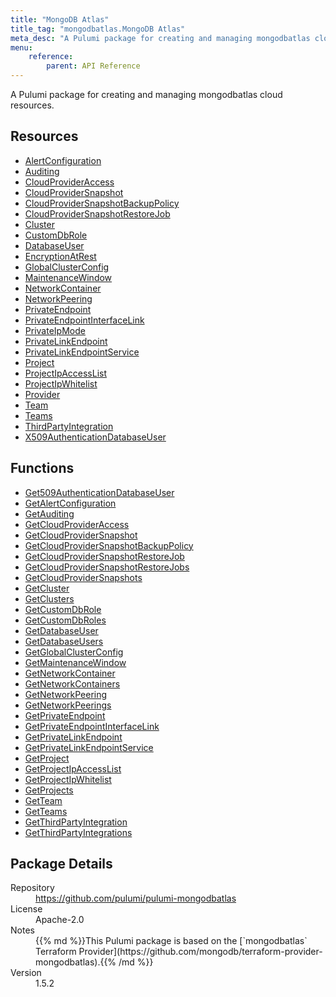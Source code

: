 ```yaml
---
title: "MongoDB Atlas"
title_tag: "mongodbatlas.MongoDB Atlas"
meta_desc: "A Pulumi package for creating and managing mongodbatlas cloud resources."
menu:
    reference:
        parent: API Reference
---
```


<!-- WARNING: this file was generated by Pulumi Docs Generator. -->
<!-- Do not edit by hand unless you're certain you know what you are doing! -->

A Pulumi package for creating and managing mongodbatlas cloud resources.

<h2 id="resources">Resources</h2>
<ul class="api">
    <li><a href="alertconfiguration" title="AlertConfiguration"><span class="symbol resource"></span>AlertConfiguration</a></li>
    <li><a href="auditing" title="Auditing"><span class="symbol resource"></span>Auditing</a></li>
    <li><a href="cloudprovideraccess" title="CloudProviderAccess"><span class="symbol resource"></span>CloudProviderAccess</a></li>
    <li><a href="cloudprovidersnapshot" title="CloudProviderSnapshot"><span class="symbol resource"></span>CloudProviderSnapshot</a></li>
    <li><a href="cloudprovidersnapshotbackuppolicy" title="CloudProviderSnapshotBackupPolicy"><span class="symbol resource"></span>CloudProviderSnapshotBackupPolicy</a></li>
    <li><a href="cloudprovidersnapshotrestorejob" title="CloudProviderSnapshotRestoreJob"><span class="symbol resource"></span>CloudProviderSnapshotRestoreJob</a></li>
    <li><a href="cluster" title="Cluster"><span class="symbol resource"></span>Cluster</a></li>
    <li><a href="customdbrole" title="CustomDbRole"><span class="symbol resource"></span>CustomDbRole</a></li>
    <li><a href="databaseuser" title="DatabaseUser"><span class="symbol resource"></span>DatabaseUser</a></li>
    <li><a href="encryptionatrest" title="EncryptionAtRest"><span class="symbol resource"></span>EncryptionAtRest</a></li>
    <li><a href="globalclusterconfig" title="GlobalClusterConfig"><span class="symbol resource"></span>GlobalClusterConfig</a></li>
    <li><a href="maintenancewindow" title="MaintenanceWindow"><span class="symbol resource"></span>MaintenanceWindow</a></li>
    <li><a href="networkcontainer" title="NetworkContainer"><span class="symbol resource"></span>NetworkContainer</a></li>
    <li><a href="networkpeering" title="NetworkPeering"><span class="symbol resource"></span>NetworkPeering</a></li>
    <li><a href="privateendpoint" title="PrivateEndpoint"><span class="symbol resource"></span>PrivateEndpoint</a></li>
    <li><a href="privateendpointinterfacelink" title="PrivateEndpointInterfaceLink"><span class="symbol resource"></span>PrivateEndpointInterfaceLink</a></li>
    <li><a href="privateipmode" title="PrivateIpMode"><span class="symbol resource"></span>PrivateIpMode</a></li>
    <li><a href="privatelinkendpoint" title="PrivateLinkEndpoint"><span class="symbol resource"></span>PrivateLinkEndpoint</a></li>
    <li><a href="privatelinkendpointservice" title="PrivateLinkEndpointService"><span class="symbol resource"></span>PrivateLinkEndpointService</a></li>
    <li><a href="project" title="Project"><span class="symbol resource"></span>Project</a></li>
    <li><a href="projectipaccesslist" title="ProjectIpAccessList"><span class="symbol resource"></span>ProjectIpAccessList</a></li>
    <li><a href="projectipwhitelist" title="ProjectIpWhitelist"><span class="symbol resource"></span>ProjectIpWhitelist</a></li>
    <li><a href="provider" title="Provider"><span class="symbol resource"></span>Provider</a></li>
    <li><a href="team" title="Team"><span class="symbol resource"></span>Team</a></li>
    <li><a href="teams" title="Teams"><span class="symbol resource"></span>Teams</a></li>
    <li><a href="thirdpartyintegration" title="ThirdPartyIntegration"><span class="symbol resource"></span>ThirdPartyIntegration</a></li>
    <li><a href="x509authenticationdatabaseuser" title="X509AuthenticationDatabaseUser"><span class="symbol resource"></span>X509AuthenticationDatabaseUser</a></li>
</ul>

<h2 id="functions">Functions</h2>
<ul class="api">
    <li><a href="get509authenticationdatabaseuser" title="Get509AuthenticationDatabaseUser"><span class="symbol function"></span>Get509AuthenticationDatabaseUser</a></li>
    <li><a href="getalertconfiguration" title="GetAlertConfiguration"><span class="symbol function"></span>GetAlertConfiguration</a></li>
    <li><a href="getauditing" title="GetAuditing"><span class="symbol function"></span>GetAuditing</a></li>
    <li><a href="getcloudprovideraccess" title="GetCloudProviderAccess"><span class="symbol function"></span>GetCloudProviderAccess</a></li>
    <li><a href="getcloudprovidersnapshot" title="GetCloudProviderSnapshot"><span class="symbol function"></span>GetCloudProviderSnapshot</a></li>
    <li><a href="getcloudprovidersnapshotbackuppolicy" title="GetCloudProviderSnapshotBackupPolicy"><span class="symbol function"></span>GetCloudProviderSnapshotBackupPolicy</a></li>
    <li><a href="getcloudprovidersnapshotrestorejob" title="GetCloudProviderSnapshotRestoreJob"><span class="symbol function"></span>GetCloudProviderSnapshotRestoreJob</a></li>
    <li><a href="getcloudprovidersnapshotrestorejobs" title="GetCloudProviderSnapshotRestoreJobs"><span class="symbol function"></span>GetCloudProviderSnapshotRestoreJobs</a></li>
    <li><a href="getcloudprovidersnapshots" title="GetCloudProviderSnapshots"><span class="symbol function"></span>GetCloudProviderSnapshots</a></li>
    <li><a href="getcluster" title="GetCluster"><span class="symbol function"></span>GetCluster</a></li>
    <li><a href="getclusters" title="GetClusters"><span class="symbol function"></span>GetClusters</a></li>
    <li><a href="getcustomdbrole" title="GetCustomDbRole"><span class="symbol function"></span>GetCustomDbRole</a></li>
    <li><a href="getcustomdbroles" title="GetCustomDbRoles"><span class="symbol function"></span>GetCustomDbRoles</a></li>
    <li><a href="getdatabaseuser" title="GetDatabaseUser"><span class="symbol function"></span>GetDatabaseUser</a></li>
    <li><a href="getdatabaseusers" title="GetDatabaseUsers"><span class="symbol function"></span>GetDatabaseUsers</a></li>
    <li><a href="getglobalclusterconfig" title="GetGlobalClusterConfig"><span class="symbol function"></span>GetGlobalClusterConfig</a></li>
    <li><a href="getmaintenancewindow" title="GetMaintenanceWindow"><span class="symbol function"></span>GetMaintenanceWindow</a></li>
    <li><a href="getnetworkcontainer" title="GetNetworkContainer"><span class="symbol function"></span>GetNetworkContainer</a></li>
    <li><a href="getnetworkcontainers" title="GetNetworkContainers"><span class="symbol function"></span>GetNetworkContainers</a></li>
    <li><a href="getnetworkpeering" title="GetNetworkPeering"><span class="symbol function"></span>GetNetworkPeering</a></li>
    <li><a href="getnetworkpeerings" title="GetNetworkPeerings"><span class="symbol function"></span>GetNetworkPeerings</a></li>
    <li><a href="getprivateendpoint" title="GetPrivateEndpoint"><span class="symbol function"></span>GetPrivateEndpoint</a></li>
    <li><a href="getprivateendpointinterfacelink" title="GetPrivateEndpointInterfaceLink"><span class="symbol function"></span>GetPrivateEndpointInterfaceLink</a></li>
    <li><a href="getprivatelinkendpoint" title="GetPrivateLinkEndpoint"><span class="symbol function"></span>GetPrivateLinkEndpoint</a></li>
    <li><a href="getprivatelinkendpointservice" title="GetPrivateLinkEndpointService"><span class="symbol function"></span>GetPrivateLinkEndpointService</a></li>
    <li><a href="getproject" title="GetProject"><span class="symbol function"></span>GetProject</a></li>
    <li><a href="getprojectipaccesslist" title="GetProjectIpAccessList"><span class="symbol function"></span>GetProjectIpAccessList</a></li>
    <li><a href="getprojectipwhitelist" title="GetProjectIpWhitelist"><span class="symbol function"></span>GetProjectIpWhitelist</a></li>
    <li><a href="getprojects" title="GetProjects"><span class="symbol function"></span>GetProjects</a></li>
    <li><a href="getteam" title="GetTeam"><span class="symbol function"></span>GetTeam</a></li>
    <li><a href="getteams" title="GetTeams"><span class="symbol function"></span>GetTeams</a></li>
    <li><a href="getthirdpartyintegration" title="GetThirdPartyIntegration"><span class="symbol function"></span>GetThirdPartyIntegration</a></li>
    <li><a href="getthirdpartyintegrations" title="GetThirdPartyIntegrations"><span class="symbol function"></span>GetThirdPartyIntegrations</a></li>
</ul>

<h2 id="package-details">Package Details</h2>
<dl class="package-details">
	<dt>Repository</dt>
	<dd><a href="https://github.com/pulumi/pulumi-mongodbatlas">https://github.com/pulumi/pulumi-mongodbatlas</a></dd>
	<dt>License</dt>
	<dd>Apache-2.0</dd>
	<dt>Notes</dt>
	<dd>{{% md %}}This Pulumi package is based on the [`mongodbatlas` Terraform Provider](https://github.com/mongodb/terraform-provider-mongodbatlas).{{% /md %}}</dd>
	<dt>Version</dt>
	<dd>1.5.2</dd>
</dl>

